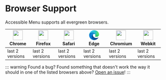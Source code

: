 # Browser Support

Accessible Menu supports all evergreen browsers.

| <img src="https://raw.githubusercontent.com/alrra/browser-logos/main/src/chrome/chrome.svg" role="presentation" width="32" height="32" /><br />Chrome | <img src="https://raw.githubusercontent.com/alrra/browser-logos/main/src/firefox/firefox.svg" role="presentation" width="32" height="32" /><br />Firefox | <img src="https://raw.githubusercontent.com/alrra/browser-logos/main/src/safari/safari_32x32.png" role="presentation" width="32" height="32" /><br />Safari  | <img src="https://raw.githubusercontent.com/alrra/browser-logos/main/src/edge/edge.svg" role="presentation" width="32" height="32" /><br />Edge | <img src="https://raw.githubusercontent.com/alrra/browser-logos/main/src/chromium/chromium.svg" role="presentation" width="32" height="32" /><br />Chromium | <img src="https://raw.githubusercontent.com/alrra/browser-logos/main/src/webkit/webkit.svg" role="presentation" width="32" height="32" /><br />Webkit |
| --- | --- | --- | --- | --- | --- |
| last 2 versions | last 2 versions | last 2 versions | last 2 versions | last 2 versions | last 2 versions |

::: warning Found a bug?
Found something that doesn't work the way it should in one of the listed browsers above? [Open an issue](https://github.com/NickDJM/accessible-menu/issues/new?assignees=&labels=bug&template=bug_report.md&title=Bug%3A+%5BBrief+Description%5D)!
:::
